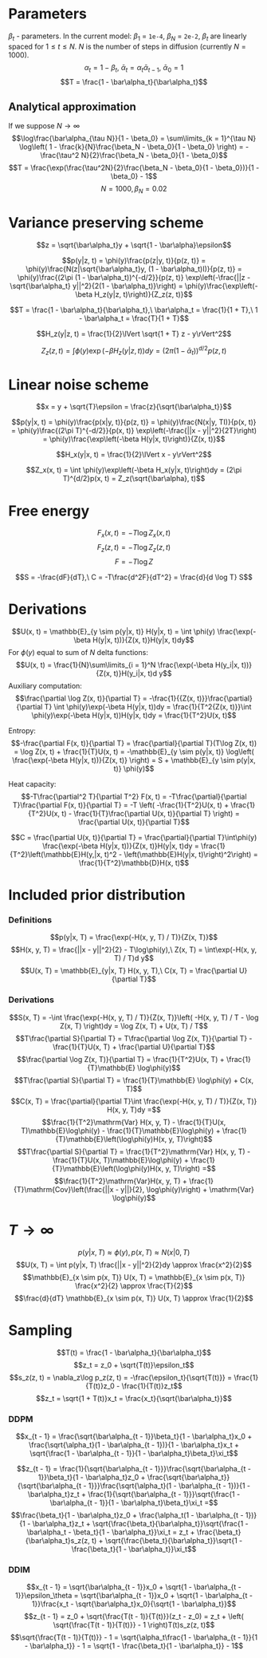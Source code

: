 # Parameters

$\beta_t$ - parameters. In the current model: $\beta_1$ = `1e-4`, $\beta_N$ = `2e-2`, $\beta_t$ are linearly spaced for $1 \le t \le N$. $N$ is the number of steps in diffusion (currently $N = 1000$).
$$\alpha_t = 1 - \beta_t,\
\bar\alpha_t = \alpha_t\bar\alpha_{t - 1},\
\bar\alpha_0 = 1$$
$$T = \frac{1 - \bar\alpha_t}{\bar\alpha_t}$$

## Analytical approximation

If we suppose $N \to\infty$
$$\log\frac{\bar\alpha_{\tau N}}{1 - \beta_0} =
\sum\limits_{k = 1}^{\tau N} \log\left( 1 - \frac{k}{N}\frac{\beta_N - \beta_0}{1 - \beta_0} \right) =
-\frac{\tau^2 N}{2}\frac{\beta_N - \beta_0}{1 - \beta_0}$$
$$T = \frac{\exp(\frac{\tau^2N}{2}\frac{\beta_N - \beta_0}{1 - \beta_0})}{1 - \beta_0} - 1$$
$$N = 1000, \beta_N = 0.02$$

# Variance preserving scheme

$$z = \sqrt{\bar\alpha_t}y + \sqrt{1 - \bar\alpha}\epsilon$$

$$p(y|z, t) =
\phi(y)\frac{p(z|y, t)}{p(z, t)} =
\phi(y)\frac{N(z|\sqrt{\bar\alpha_t}y, (1 - \bar\alpha_t)I)}{p(z, t)} =
\phi(y)\frac{(2\pi (1 - \bar\alpha_t))^{-d/2}}{p(z, t)}
\exp\left(-\frac{||z - \sqrt{\bar\alpha_t} y||^2}{2(1 - \bar\alpha_t)}\right) =
\phi(y)\frac{\exp\left(-\beta H_z(y|z, t)\right)}{Z_z(z, t)}$$

$$T = \frac{1 - \bar\alpha_t}{\bar\alpha_t},\
\bar\alpha_t = \frac{1}{1 + T},\
1 - \bar\alpha_t = \frac{T}{1 + T}$$

$$H_z(y|z, t) =
\frac{1}{2}\lVert \sqrt{1 + T} z - y\rVert^2$$

$$Z_z(z, t) =
\int \phi(y)\exp\left(-\beta H_z(y|z, t)\right)dy =
(2\pi(1 - \bar\alpha_t))^{d/2}p(z, t)$$

# Linear noise scheme

$$x = y + \sqrt{T}\epsilon =
\frac{z}{\sqrt{\bar\alpha_t}}$$

$$p(y|x, t) =
\phi(y)\frac{p(x|y, t)}{p(z, t)} =
\phi(y)\frac{N(x|y, TI)}{p(x, t)} =
\phi(y)\frac{(2\pi T)^{-d/2}}{p(x, t)}
\exp\left(-\frac{||x - y||^2}{2T}\right) =
\phi(y)\frac{\exp\left(-\beta H(y|x, t)\right)}{Z(x, t)}$$

$$H_x(y|x, t) =
\frac{1}{2}\lVert x - y\rVert^2$$

$$Z_x(x, t) =
\int \phi(y)\exp\left(-\beta H_x(y|x, t)\right)dy =
(2\pi T)^{d/2}p(x, t) =
Z_z(\sqrt{\bar\alpha}, t)$$

# Free energy

$$F_x(x, t) = -T\log Z_x(x, t)$$
$$F_z(z, t) = -T\log Z_z(z, t)$$
$$F = - T\log Z$$

$$S = -\frac{dF}{dT},\ C = -T\frac{d^2F}{dT^2} = \frac{d}{d \log T} S$$

# Derivations

$$U(x, t) =
\mathbb{E}_{y \sim p(y|x, t)} H(y|x, t) =
\int \phi(y) \frac{\exp(-\beta H(y|x, t))}{Z(x, t)}H(y|x, t)dy$$
For $\phi(y)$ equal to sum of $N$ delta functions:
$$U(x, t) =
\frac{1}{N}\sum\limits_{i = 1}^N \frac{\exp(-\beta H(y_i|x, t))}{Z(x, t)}H(y_i|x, t)d y$$
Auxiliary computation:
$$\frac{\partial \log Z(x, t)}{\partial T} =
-\frac{1}{{Z(x, t)}}\frac{\partial}{\partial T} \int \phi(y)\exp(-\beta H(y|x, t))dy =
\frac{1}{T^2{Z(x, t)}}\int \phi(y)\exp(-\beta H(y|x, t))H(y|x, t)dy =
\frac{1}{T^2}U(x, t)$$

Entropy:
$$-\frac{\partial F(x, t)}{\partial T} = \frac{\partial}{\partial T}(T\log Z(x, t)) =
\log Z(x, t) + \frac{1}{T}U(x, t) =
-\mathbb{E}_{y \sim p(y|x, t)} \log\left( \frac{\exp(-\beta H(y|x, t))}{Z(x, t)} \right) = S + \mathbb{E}_{y \sim p(y|x, t)} \phi(y)$$

Heat capacity:
$$-T\frac{\partial^2 T}{\partial T^2} F(x, t) =
-T\frac{\partial}{\partial T}\frac{\partial F(x, t)}{\partial T} = -T \left( -\frac{1}{T^2}U(x, t) + \frac{1}{T^2}U(x, t) - \frac{1}{T}\frac{\partial U(x, t)}{\partial T} \right) =
\frac{\partial U(x, t)}{\partial T}$$

$$C = \frac{\partial U(x, t)}{\partial T} = \frac{\partial}{\partial T}\int\phi(y) \frac{\exp(-\beta H(y|x, t))}{Z(x, t)}H(y|x, t)dy = \frac{1}{T^2}\left(\mathbb{E}H(y,|x, t)^2 - \left(\mathbb{E}H(y|x, t)\right)^2\right) = \frac{1}{T^2}\mathbb{D}H(x, t)$$


# Included prior distribution

### Definitions
$$p(y|x, T) = \frac{\exp(-H(x, y, T) / T)}{Z(x, T)}$$
$$H(x, y, T) = \frac{||x - y||^2}{2} - T\log\phi(y),\ Z(x, T) = \int\exp(-H(x, y, T) / T)d y$$
$$U(x, T) = \mathbb{E}_{y|x, T} H(x, y, T),\ C(x, T) = \frac{\partial U}{\partial T}$$

### Derivations
$$S(x, T) = -\int \frac{\exp(-H(x, y, T) / T)}{Z(x, T)}\left( -H(x, y, T) / T - \log Z(x, T) \right)dy = \log Z(x, T) + U(x, T) / T$$
$$T\frac{\partial S}{\partial T} = T\frac{\partial \log Z(x, T)}{\partial T} - \frac{1}{T}U(x, T) + \frac{\partial U}{\partial T}$$
$$\frac{\partial \log Z(x, T)}{\partial T} = \frac{1}{T^2}U(x, T) + \frac{1}{T}\mathbb{E} \log\phi(y)$$
$$T\frac{\partial S}{\partial T} = \frac{1}{T}\mathbb{E} \log\phi(y) + C(x, T)$$
$$C(x, T) = \frac{\partial}{\partial T}\int \frac{\exp(-H(x, y, T) / T)}{Z(x, T)} H(x, y, T)dy =$$
$$\frac{1}{T^2}\mathrm{Var} H(x, y, T) - \frac{1}{T}U(x, T)\mathbb{E}\log\phi(y) - \frac{1}{T}\mathbb{E}\log\phi(y) + \frac{1}{T}\mathbb{E}\left(\log\phi(y)H(x, y, T)\right)$$
$$T\frac{\partial S}{\partial T} = \frac{1}{T^2}\mathrm{Var} H(x, y, T) - \frac{1}{T}U(x, T)\mathbb{E}\log\phi(y) + \frac{1}{T}\mathbb{E}\left(\log\phi(y)H(x, y, T)\right) =$$
$$\frac{1}{T^2}\mathrm{Var}H(x, y, T) + \frac{1}{T}\mathrm{Cov}\left(\frac{||x - y||}{2}, \log\phi(y)\right) + \mathrm{Var} \log\phi(y)$$

# $T \to \infty$

$$p(y|x, T) \approx \phi(y), p(x, T) \approx N(x|0, T)$$
$$U(x, T) = \int p(y|x, T) \frac{||x - y||^2}{2}dy \approx \frac{x^2}{2}$$
$$\mathbb{E}_{x \sim p(x, T)} U(x, T) = \mathbb{E}_{x \sim p(x, T)} \frac{x^2}{2} \approx \frac{T}{2}$$
$$\frac{d}{dT} \mathbb{E}_{x \sim p(x, T)} U(x, T) \approx \frac{1}{2}$$

# Sampling

$$T(t) = \frac{1 - \bar\alpha_t}{\bar\alpha_t}$$
$$z_t = z_0 + \sqrt{T(t)}\epsilon_t$$
$$s_z(z, t) = \nabla_z\log p_z(z, t) = -\frac{\epsilon_t}{\sqrt{T(t)}} = \frac{1}{T(t)}z_0 - \frac{1}{T(t)}z_t$$
$$z_t = \sqrt{1 + T(t)}x_t = \frac{x_t}{\sqrt{\bar\alpha_t}}$$

### DDPM

$$x_{t - 1} = \frac{\sqrt{\bar\alpha_{t - 1}}\beta_t}{1 - \bar\alpha_t}x_0 + \frac{\sqrt{\alpha_t}(1 - \bar\alpha_{t - 1})}{1 - \bar\alpha_t}x_t + \sqrt{\frac{1 - \bar\alpha_{t - 1}}{1 - \bar\alpha_t}\beta_t}\xi_t$$

$$z_{t - 1} = \frac{1}{\sqrt{\bar\alpha_{t - 1}}}\frac{\sqrt{\bar\alpha_{t - 1}}\beta_t}{1 - \bar\alpha_t}z_0 + \frac{\sqrt{\bar\alpha_t}}{\sqrt{\bar\alpha_{t - 1}}}\frac{\sqrt{\alpha_t}(1 - \bar\alpha_{t - 1})}{1 - \bar\alpha_t}z_t + \frac{1}{\sqrt{\bar\alpha_{t - 1}}}\sqrt{\frac{1 - \bar\alpha_{t - 1}}{1 - \bar\alpha_t}\beta_t}\xi_t =$$
$$\frac{\beta_t}{1 - \bar\alpha_t}z_0 + \frac{\alpha_t(1 - \bar\alpha_{t - 1})}{1 - \bar\alpha_t}z_t + \sqrt{\frac{\beta_t}{\bar\alpha_t}}\sqrt{\frac{1 - \bar\alpha_t - \beta_t}{1 - \bar\alpha_t}}\xi_t = z_t + \frac{\beta_t}{\bar\alpha_t}s_z(z, t) + \sqrt{\frac{\beta_t}{\bar\alpha_t}}\sqrt{1 - \frac{\beta_t}{1 - \bar\alpha_t}}\xi_t$$

### DDIM

$$x_{t - 1} = \sqrt{\bar\alpha_{t - 1}}x_0 + \sqrt{1 - \bar\alpha_{t - 1}}\epsilon_\theta = \sqrt{\bar\alpha_{t - 1}}x_0 + \sqrt{1 - \bar\alpha_{t - 1}}\frac{x_t - \sqrt{\bar\alpha_t}x_0}{\sqrt{1 - \bar\alpha_t}}$$
$$z_{t - 1} = z_0 + \sqrt{\frac{T(t - 1)}{T(t)}}(z_t - z_0) = z_t + \left( \sqrt{\frac{T(t - 1)}{T(t)}} - 1 \right)T(t)s_z(z, t)$$
$$\sqrt{\frac{T(t - 1)}{T(t)}} - 1 = \sqrt{\alpha_t\frac{1 - \bar\alpha_{t - 1}}{1 - \bar\alpha_t}} - 1 = \sqrt{1 - \frac{\beta_t}{1 - \bar\alpha_t}} - 1$$

